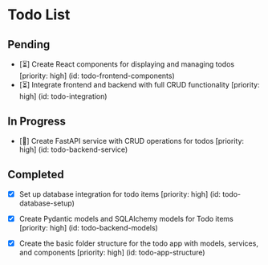 # Todo List

## Pending

- [⏳] Create React components for displaying and managing todos [priority: high] (id: todo-frontend-components)
- [⏳] Integrate frontend and backend with full CRUD functionality [priority: high] (id: todo-integration)

## In Progress

- [🔄] Create FastAPI service with CRUD operations for todos [priority: high] (id: todo-backend-service)

## Completed

- [x] Set up database integration for todo items [priority: high] (id: todo-database-setup)
- [x] Create Pydantic models and SQLAlchemy models for Todo items [priority: high] (id: todo-backend-models)
- [x] Create the basic folder structure for the todo app with models, services, and components [priority: high] (id: todo-app-structure)

